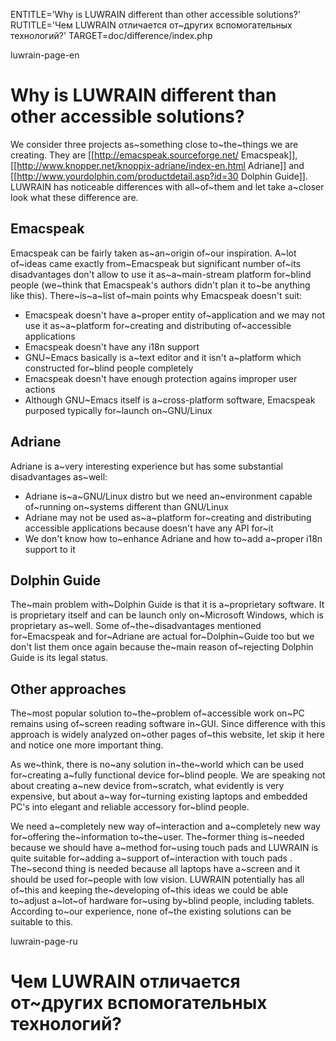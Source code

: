 
ENTITLE='Why is LUWRAIN different than other accessible solutions?'
RUTITLE='Чем LUWRAIN отличается от~других вспомогательных технологий?'
TARGET=doc/difference/index.php

luwrain-page-en

# Why is LUWRAIN different than other accessible solutions?

We consider three projects as~something close to~the~things 
we are creating. 
They are 
[[http://emacspeak.sourceforge.net/ Emacspeak]],
[[http://www.knopper.net/knoppix-adriane/index-en.html Adriane]] and
[[http://www.yourdolphin.com/productdetail.asp?id=30 Dolphin Guide]].
LUWRAIN has noticeable differences with all~of~them
and let take a~closer look what these difference are.

## Emacspeak

Emacspeak can be fairly taken as~an~origin of~our inspiration.
A~lot of~ideas came exactly from~Emacspeak 
but significant number of~its disadvantages don't allow to use it as~a~main-stream platform for~blind people
(we~think that Emacspeak's authors didn't plan it to~be anything like this). 
There~is~a~list of~main points why Emacspeak doesn't suit:

* Emacspeak doesn't have a~proper entity of~application
and we may not use it as~a~platform for~creating and distributing of~accessible applications
* Emacspeak doesn't have any i18n support
* GNU~Emacs basically  is a~text editor 
and it isn't a~platform which constructed for~blind people completely 
* Emacspeak doesn't have enough protection agains improper user actions
* Although GNU~Emacs itself is a~cross-platform software,
Emacspeak purposed typically for~launch on~GNU/Linux

## Adriane

Adriane is a~very interesting experience but has some substantial disadvantages as~well:

* Adriane is~a~GNU/Linux distro 
but we need an~environment capable of~running on~systems different than GNU/Linux
* Adriane may not be used as~a~platform for~creating and distributing accessible applications 
because doesn't have any API for~it
* We don't know how to~enhance Adriane and how to~add a~proper i18n support to it

## Dolphin Guide

The~main problem with~Dolphin Guide is that it is a~proprietary software. 
It is proprietary itself and can be launch only on~Microsoft Windows, which is proprietary as~well. 
Some of~the~disadvantages mentioned for~Emacspeak and for~Adriane are actual for~Dolphin~Guide too 
but we don't list them once again because the~main reason 
 of~rejecting Dolphin Guide is its legal status.

## Other approaches

The~most popular solution to~the~problem of~accessible work on~PC remains 
using of~screen reading software in~GUI.
Since difference with  this approach is widely analyzed on~other pages of~this website, 
let skip it here and notice one more important thing. 

As we~think, there is no~any solution in~the~world which can be used 
for~creating a~fully functional device for~blind people.
We are speaking not about creating a~new device from~scratch,
what evidently is very expensive,
 but about a~way for~turning existing laptops and embedded PC's into elegant and reliable accessory for~blind people.

We need a~completely new way of~interaction and a~completely new way for~offering  the~information to~the~user.
The~former thing is~needed because we should have a~method for~using touch pads 
and LUWRAIN is quite suitable for~adding a~support of~interaction with touch pads .
The~second thing  is needed because all laptops have a~screen and  it should be used for~people with low vision.
LUWRAIN potentially has all of~this  and keeping the~developing of~this ideas we 
could be able to~adjust a~lot~of hardware for~using by~blind people, including tablets. 
According to~our experience, none of~the existing solutions can be suitable to this. 

luwrain-page-ru

# Чем LUWRAIN отличается от~других вспомогательных технологий?



